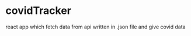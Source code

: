 # <h1>covidTracker</h1>
react app which fetch data from api written in .json file and give covid data 
